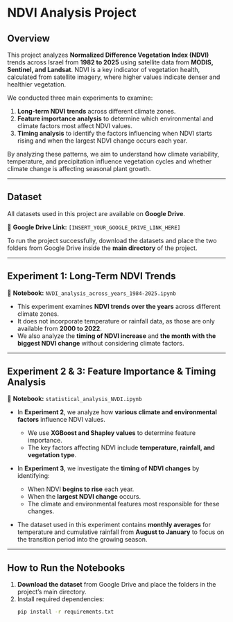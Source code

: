 # NDVI Analysis Project

## Overview
This project analyzes **Normalized Difference Vegetation Index (NDVI)** trends across Israel from **1982 to 2025** using satellite data from **MODIS, Sentinel, and Landsat**. NDVI is a key indicator of vegetation health, calculated from satellite imagery, where higher values indicate denser and healthier vegetation.  

We conducted three main experiments to examine:
1. **Long-term NDVI trends** across different climate zones.
2. **Feature importance analysis** to determine which environmental and climate factors most affect NDVI values.
3. **Timing analysis** to identify the factors influencing when NDVI starts rising and when the largest NDVI change occurs each year.  

By analyzing these patterns, we aim to understand how climate variability, temperature, and precipitation influence vegetation cycles and whether climate change is affecting seasonal plant growth.

---

## Dataset
All datasets used in this project are available on **Google Drive**.  

📂 **Google Drive Link:** `[INSERT_YOUR_GOOGLE_DRIVE_LINK_HERE]`  

To run the project successfully, download the datasets and place the two folders from Google Drive inside the **main directory** of the project.

---

## Experiment 1: Long-Term NDVI Trends  
📌 **Notebook:** `NVDI_analysis_across_years_1984-2025.ipynb`  

- This experiment examines **NDVI trends over the years** across different climate zones.
- It does not incorporate temperature or rainfall data, as those are only available from **2000 to 2022**.
- We also analyze the **timing of NDVI increase** and **the month with the biggest NDVI change** without considering climate factors.

---

## Experiment 2 & 3: Feature Importance & Timing Analysis  
📌 **Notebook:** `statistical_analysis_NVDI.ipynb`  

- In **Experiment 2**, we analyze how **various climate and environmental factors** influence NDVI values.
  - We use **XGBoost and Shapley values** to determine feature importance.
  - The key factors affecting NDVI include **temperature, rainfall, and vegetation type**.

- In **Experiment 3**, we investigate the **timing of NDVI changes** by identifying:
  - When NDVI **begins to rise** each year.
  - When the **largest NDVI change** occurs.
  - The climate and environmental features most responsible for these changes.

- The dataset used in this experiment contains **monthly averages** for temperature and cumulative rainfall from **August to January** to focus on the transition period into the growing season.

---

## How to Run the Notebooks  
1. **Download the dataset** from Google Drive and place the folders in the project’s main directory.
2. Install required dependencies:
   ```sh
   pip install -r requirements.txt
